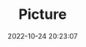 ---
weight: 1
images:
- /images/edited/150.jpeg
title: Picture
date: 2022-10-24 20:23:07
tags: [luminarneo,work,ilce7m3,bird,person]
---